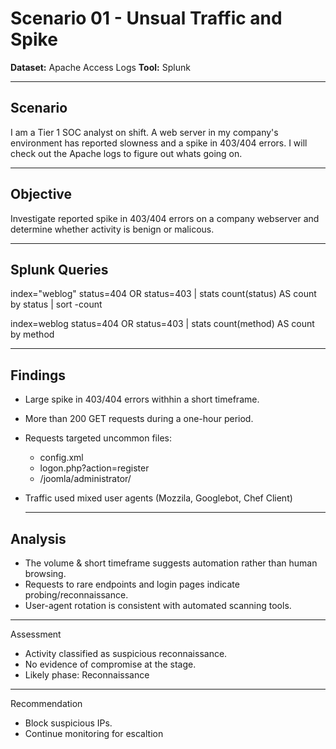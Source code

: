 # Scenario 01 - Unsual Traffic and Spike

**Dataset:** Apache Access Logs
**Tool:** Splunk

-------------------

## Scenario 
I am a Tier 1 SOC analyst on shift. A web server in my company's environment has reported  slowness and a spike in 403/404 errors. I will check out the Apache logs to figure out whats going on.

-------------------

## Objective

  Investigate reported spike in 403/404 errors on a company webserver and determine whether activity is benign or malicous.

  -------------------

## Splunk Queries
  index="weblog" status=404 OR status=403 | stats count(status) AS count by status | sort -count
  
  index=weblog status=404 OR status=403 | stats count(method) AS count by method

  -------------------

## Findings
 - Large spike in 403/404 errors withhin a short timeframe.
 - More than 200 GET requests during a one-hour period.
 - Requests targeted uncommon files:
    - config.xml
    - logon.php?action=register
    - /joomla/administrator/
- Traffic used mixed user agents (Mozzila, Googlebot, Chef Client)

  -------------------

## Analysis
 - The volume & short timeframe suggests automation rather than human browsing. 
 - Requests to rare endpoints and login pages indicate probing/reconnaissance.
 - User-agent rotation is consistent with automated scanning tools.

-------------------

Assessment
 - Activity classified as suspicious reconnaissance.
 - No evidence of compromise at the stage.
 - Likely phase: Reconnaissance

-------------------

Recommendation
 - Block suspicious IPs.
 - Continue monitoring for escaltion

